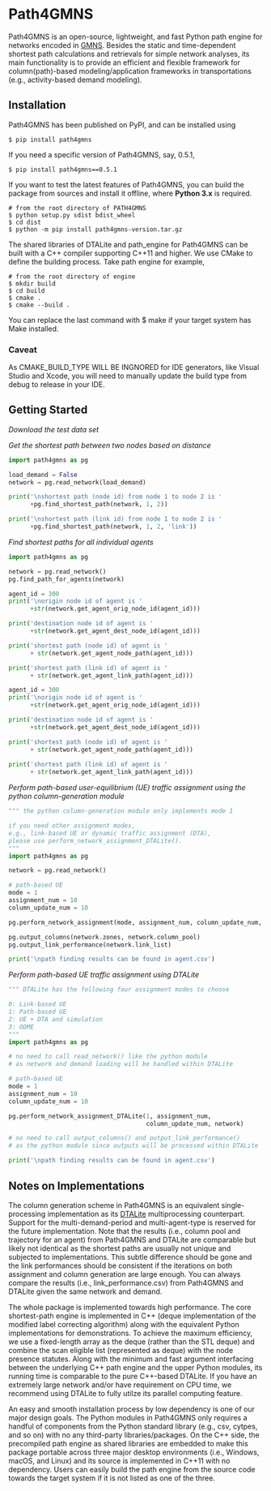 # Path4GMNS

Path4GMNS is an open-source, lightweight, and fast Python path engine for networks encoded in [GMNS](https://github.com/zephyr-data-specs/GMNS). Besides the static and time-dependent shortest path calculations and retrievals for simple network analyses, its main functionality is to provide an efficient and flexible framework for column(path)-based modeling/application frameworks in transportations (e.g., activity-based demand modeling).

## Installation
Path4GMNS has been published on PyPI, and can be installed using
```
$ pip install path4gmns
```
If you need a specific version of Path4GMNS, say, 0.5.1,
```
$ pip install path4gmns==0.5.1
```
If you want to test the latest features of Path4GMNS, you can build the package from sources and install it offline, where **Python 3.x** is required.
```
# from the root directory of PATH4GMNS
$ python setup.py sdist bdist_wheel
$ cd dist
$ python -m pip install path4gmns-version.tar.gz
``` 
The shared libraries of DTALite and path_engine for Path4GMNS can be built with a C++ compiler supporting C++11 and higher. We use CMake to define the building process. Take path engine for example,
```
# from the root directory of engine
$ mkdir build
$ cd build
$ cmake .
$ cmake --build .
```
You can replace the last command with $ make if your target system has Make installed.
### Caveat
As CMAKE_BUILD_TYPE WILL BE INGNORED for IDE generators, like Visual Studio and Xcode, you will need to manually update the build type from debug to release in your IDE.

## Getting Started
*Download the test data set*

*Get the shortest path between two nodes based on distance*
```python
import path4gmns as pg

load_demand = False
network = pg.read_network(load_demand)

print('\nshortest path (node id) from node 1 to node 2 is '
      +pg.find_shortest_path(network, 1, 2))

print('\nshortest path (link id) from node 1 to node 2 is '
      +pg.find_shortest_path(network, 1, 2, 'link'))
```

*Find shortest paths for all individual agents*
```python
import path4gmns as pg

network = pg.read_network()
pg.find_path_for_agents(network)

agent_id = 300
print('\norigin node id of agent is '
      +str(network.get_agent_orig_node_id(agent_id)))

print('destination node id of agent is '
      +str(network.get_agent_dest_node_id(agent_id)))

print('shortest path (node id) of agent is ' 
      + str(network.get_agent_node_path(agent_id)))

print('shortest path (link id) of agent is ' 
      + str(network.get_agent_link_path(agent_id)))

agent_id = 300
print('\norigin node id of agent is '
      +str(network.get_agent_orig_node_id(agent_id)))

print('destination node id of agent is '
      +str(network.get_agent_dest_node_id(agent_id)))

print('shortest path (node id) of agent is ' 
      + str(network.get_agent_node_path(agent_id)))
      
print('shortest path (link id) of agent is ' 
      + str(network.get_agent_link_path(agent_id)))
```

*Perform path-based user-equilibrium (UE) traffic assignment using the python column-generation module*
```python
""" the python column-generation module only implements mode 1

if you need other assignment modes, 
e.g., link-based UE or dynamic traffic assignment (DTA),
please use perform_network_assignment_DTALite().
"""
import path4gmns as pg

network = pg.read_network()

# path-based UE
mode = 1
assignment_num = 10
column_update_num = 10

pg.perform_network_assignment(mode, assignment_num, column_update_num, network)

pg.output_columns(network.zones, network.column_pool)
pg.output_link_performance(network.link_list)

print('\npath finding results can be found in agent.csv')
```

*Perform path-based UE traffic assignment using DTALite*
```python
""" DTALite has the following four assignment modes to choose

0: Link-based UE
1: Path-based UE 
2: UE + DTA and simulation
3: ODME
"""
import path4gmns as pg

# no need to call read_network() like the python module
# as network and demand loading will be handled within DTALite

# path-based UE
mode = 1
assignment_num = 10
column_update_num = 10

pg.perform_network_assignment_DTALite(1, assignment_num,
                                      column_update_num, network)

# no need to call output_columns() and output_link_performance() 
# as the python module since outputs will be processed within DTALite

print('\npath finding results can be found in agent.csv')
```

## Notes on Implementations

The column generation scheme in Path4GMNS is an equivalent single-processing implementation as its [DTALite](https://github.com/asu-trans-ai-lab/PythonDTALite) multiprocessing counterpart. Support for the multi-demand-period and multi-agent-type is reserved for the future implementation. Note that the results (i.e., column pool and trajectory for an agent) from Path4GMNS and DTALite are comparable but likely not identical as the shortest paths are usually not unique and subjected to implementations. This subtle difference should be gone and the link performances should be consistent if the iterations on both assignment and column generation are large enough. You can always compare the results (i.e., link_performance.csv) from Path4GMNS and DTALite given the same network and demand.

The whole package is implemented towards high performance. The core shortest-path engine is implemented in C++ (deque implementation of the modified label correcting algorithm) along with the equivalent Python implementations for demonstrations. To achieve the maximum efficiency, we use a fixed-length array as the deque (rather than the STL deque) and combine the scan eligible list (represented as deque) with the node presence statutes. Along with the minimum and fast argument interfacing between the underlying C++ path engine and the upper Python modules, its running time is comparable to the pure C++-based DTALite. If you have an extremely large network and/or have requirement on CPU time, we recommend using DTALite to fully utilze its parallel computing feature.

An easy and smooth installation process by low dependency is one of our major design goals. The Python modules in Path4GMNS only requires a handful of components from the Python standard library (e.g., csv, cytpes, and so on) with no any third-party libraries/packages. On the C++ side, the precompiled path engine as shared libraries are embedded to make this package portable across three major desktop environments (i.e., Windows, macOS, and Linux) and its source is implemented in C++11 with no dependency. Users can easily build the path engine from the source code towards the target system if it is not listed as one of the three.